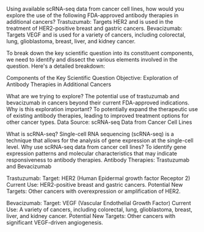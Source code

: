 
Using available scRNA-seq data from cancer cell lines, how would you explore the use of the following FDA-approved antibody therapies in additional cancers?
Trastuzumab: Targets HER2 and is used in the treatment of HER2-positive breast and gastric cancers.
Bevacizumab: Targets VEGF and is used for a variety of cancers, including colorectal, lung, glioblastoma, breast, liver, and kidney cancer.

To break down the key scientific question into its constituent components, we need to identify and dissect the various elements involved in the question. Here's a detailed breakdown:

Components of the Key Scientific Question
Objective: Exploration of Antibody Therapies in Additional Cancers

What are we trying to explore?
The potential use of trastuzumab and bevacizumab in cancers beyond their current FDA-approved indications.
Why is this exploration important?
To potentially expand the therapeutic use of existing antibody therapies, leading to improved treatment options for other cancer types.
Data Source: scRNA-seq Data from Cancer Cell Lines

What is scRNA-seq?
Single-cell RNA sequencing (scRNA-seq) is a technique that allows for the analysis of gene expression at the single-cell level.
Why use scRNA-seq data from cancer cell lines?
To identify gene expression patterns and molecular characteristics that may indicate responsiveness to antibody therapies.
Antibody Therapies: Trastuzumab and Bevacizumab

Trastuzumab:
Target: HER2 (Human Epidermal growth factor Receptor 2)
Current Use: HER2-positive breast and gastric cancers.
Potential New Targets: Other cancers with overexpression or amplification of HER2.

Bevacizumab:
Target: VEGF (Vascular Endothelial Growth Factor)
Current Use: A variety of cancers, including colorectal, lung, glioblastoma, breast, liver, and kidney cancer.
Potential New Targets: Other cancers with significant VEGF-driven angiogenesis.
